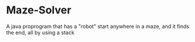 # Maze-Solver
A java proprogram that has a "robot" start anywhere in a maze, and it finds the end, all by using a stack
